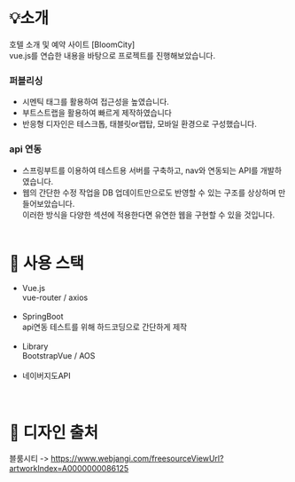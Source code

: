 # 💡소개

호텔 소개 및 예약 사이트 [BloomCity]<br>
vue.js를 연습한 내용을 바탕으로 프로젝트를 진행해보았습니다.


### 퍼블리싱
- 시멘틱 태그를 활용하여 접근성을 높였습니다.
- 부트스트랩을 활용하여 빠르게 제작하였습니다
- 반응형 디자인은 테스크톱, 태블릿or랩탑, 모바일 환경으로 구성했습니다.

### api 연동
- 스프링부트를 이용하여 테스트용 서버를 구축하고, nav와 연동되는 API를 개발하였습니다.
- 웹의 간단한 수정 작업을 DB 업데이트만으로도 반영할 수 있는 구조를 상상하며 만들어보았습니다.<br>이러한 방식을 다양한 섹션에 적용한다면 유연한 웹을 구현할 수 있을 것입니다.
<br><br>


# 🔧 사용 스택
- Vue.js<br>
vue-router / axios<br><br>
- SpringBoot<br>
api연동 테스트를 위해 하드코딩으로 간단하게 제작<br><br>
- Library<br>
BootstrapVue / AOS <br><br>
- 네이버지도API

<br>

# 🎨 디자인 출처
블룸시티 -> https://www.webjangi.com/freesourceViewUrl?artworkIndex=A0000000086125